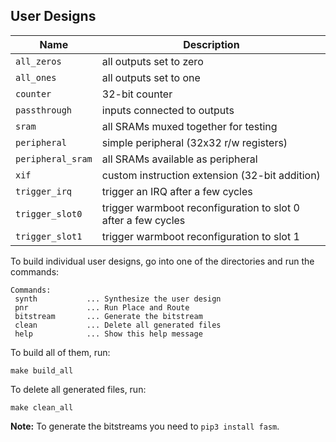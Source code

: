 ## User Designs

| Name      | Description |
|-----------|-------------|
| `all_zeros` | all outputs set to zero |
| `all_ones`  | all outputs set to one |
| `counter`   | 32-bit counter |
| `passthrough` | inputs connected to outputs |
| `sram` | all SRAMs muxed together for testing |
| `peripheral` | simple peripheral (32x32 r/w registers) |
| `peripheral_sram` | all SRAMs available as peripheral |
| `xif` | custom instruction extension (32-bit addition) |
| `trigger_irq` | trigger an IRQ after a few cycles |
| `trigger_slot0` | trigger warmboot reconfiguration to slot 0 after a few cycles |
| `trigger_slot1` | trigger warmboot reconfiguration to slot 1 |

To build individual user designs, go into one of the directories and run the commands:

```
Commands:
 synth           ... Synthesize the user design
 pnr             ... Run Place and Route
 bitstream       ... Generate the bitstream
 clean           ... Delete all generated files
 help            ... Show this help message
```

To build all of them, run:

```
make build_all
```

To delete all generated files, run:

```
make clean_all
```

**Note:** To generate the bitstreams you need to `pip3 install fasm`.